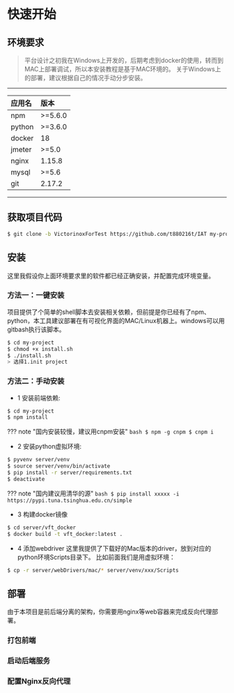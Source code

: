 # 快速开始
## **环境要求**

> 平台设计之初我在Windows上开发的，后期考虑到docker的使用，转而到MAC上部署调试，所以本安装教程是基于MAC环境的。
> 关于Windows上的部署，建议根据自己的情况手动分步安装。
---

| 应用名 | 版本 |
| :-- | :--  |
| npm | >=5.6.0 |
| python | >=3.6.0 |
| docker | 18 |
| jmeter | >=5.0 |
| nginx | 1.15.8 |
| mysql | >=5.6 |
| git | 2.17.2 |


---

## **获取项目代码**

``` bash
$ git clone -b VictorinoxForTest https://github.com/t880216t/IAT my-project
```

## **安装**

这里我假设你上面环境要求里的软件都已经正确安装，并配置完成环境变量。

### 方法一：一键安装
项目提供了个简单的shell脚本去安装相关依赖，但前提是你已经有了npm、python，本工具建议部署在有可视化界面的MAC/Linux机器上。windows可以用gitbash执行该脚本。
``` bash
$ cd my-project
$ chmod +x install.sh
$ ./install.sh
> 选择1.init project
```

### 方法二：手动安装

- 1 安装前端依赖:
``` bash
$ cd my-project
$ npm install
```

??? note "国内安装较慢，建议用cnpm安装"
    ```bash
    $ npm -g cnpm
    $ cnpm i
    ```

- 2 安装python虚拟环境:
``` bash
$ pyvenv server/venv
$ source server/venv/bin/activate
$ pip install -r server/requirements.txt
$ deactivate
```

??? note "国内建议用清华的源"
    ```bash
    $ pip install xxxxx -i https://pypi.tuna.tsinghua.edu.cn/simple
    ```
 
- 3 构建docker镜像
``` bash
$ cd server/vft_docker
$ docker build -t vft_docker:latest .
```

- 4 添加webdriver
这里我提供了下载好的Mac版本的driver，放到对应的python环境Scripts目录下。
比如前面我们是用虚拟环境：
```bash
$ cp -r server/webDrivers/mac/* server/venv/xxx/Scripts
```

## **部署**
由于本项目是前后端分离的架构，你需要用nginx等web容器来完成反向代理部署。
### 打包前端


### 启动后端服务


### 配置Nginx反向代理
